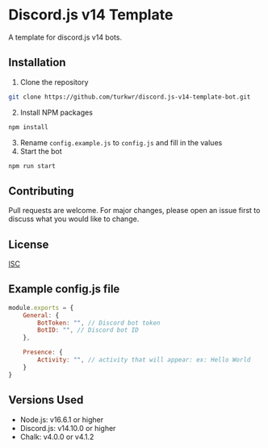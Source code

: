 # Discord.js v14 Template
A template for discord.js v14 bots.

## Installation
1. Clone the repository
```sh
git clone https://github.com/turkwr/discord.js-v14-template-bot.git
```
2. Install NPM packages
```sh
npm install
```
3. Rename `config.example.js` to `config.js` and fill in the values
4. Start the bot
```sh
npm run start
```

## Contributing
Pull requests are welcome. For major changes, please open an issue first to discuss what you would like to change.

## License
[ISC](https://choosealicense.com/licenses/isc/)

## Example config.js file
```js
module.exports = {
    General: {
        BotToken: "", // Discord bot token
        BotID: "", // Discord bot ID
    },

    Presence: {
        Activity: "", // activity that will appear: ex: Hello World
    }
}
```

## Versions Used
- Node.js: v16.6.1 or higher
- Discord.js: v14.10.0 or higher
- Chalk: v4.0.0 or v4.1.2

